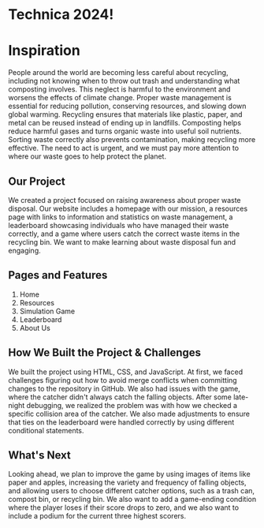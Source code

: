# Technica 2024!

# Inspiration
People around the world are becoming less careful about recycling, including not knowing when to throw out trash and understanding what composting involves. This neglect is harmful to the environment and worsens the effects of climate change. Proper waste management is essential for reducing pollution, conserving resources, and slowing down global warming. Recycling ensures that materials like plastic, paper, and metal can be reused instead of ending up in landfills. Composting helps reduce harmful gases and turns organic waste into useful soil nutrients. Sorting waste correctly also prevents contamination, making recycling more effective. The need to act is urgent, and we must pay more attention to where our waste goes to help protect the planet.

## Our Project

We created a project focused on raising awareness about proper waste disposal. Our website includes a homepage with our mission, a resources page with links to information and statistics on waste management, a leaderboard showcasing individuals who have managed their waste correctly, and a game where users catch the correct waste items in the recycling bin. We want to make learning about waste disposal fun and engaging.

## Pages and Features
1. Home
2. Resources
3. Simulation Game
4. Leaderboard
5. About Us

## How We Built the Project & Challenges
We built the project using HTML, CSS, and JavaScript. At first, we faced challenges figuring out how to avoid merge conflicts when committing changes to the repository in GitHub. We also had issues with the game, where the catcher didn't always catch the falling objects. After some late-night debugging, we realized the problem was with how we checked a specific collision area of the catcher. We also made adjustments to ensure that ties on the leaderboard were handled correctly by using different conditional statements.

## What's Next
Looking ahead, we plan to improve the game by using images of items like paper and apples, increasing the variety and frequency of falling objects, and allowing users to choose different catcher options, such as a trash can, compost bin, or recycling bin. We also want to add a game-ending condition where the player loses if their score drops to zero, and we also want to include a podium for the current three highest scorers.

